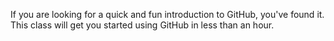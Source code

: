 If you are looking for a quick and fun introduction to GitHub, you've found it. This class will get you started using GitHub in less than an hour.
